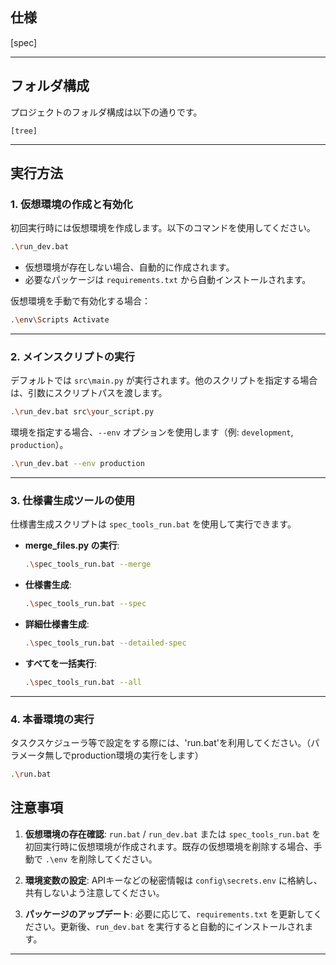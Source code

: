 ## 仕様
[spec] 

---

## フォルダ構成
プロジェクトのフォルダ構成は以下の通りです。

```plaintext
[tree]
```

---

## 実行方法

### 1. 仮想環境の作成と有効化
初回実行時には仮想環境を作成します。以下のコマンドを使用してください。

```bash
.\run_dev.bat
```

- 仮想環境が存在しない場合、自動的に作成されます。
- 必要なパッケージは `requirements.txt` から自動インストールされます。

仮想環境を手動で有効化する場合：
```bash
.\env\Scripts Activate
```

---

### 2. メインスクリプトの実行
デフォルトでは `src\main.py` が実行されます。他のスクリプトを指定する場合は、引数にスクリプトパスを渡します。

```bash
.\run_dev.bat src\your_script.py
```

環境を指定する場合、`--env` オプションを使用します（例: `development`, `production`）。

```bash
.\run_dev.bat --env production
```

---

### 3. 仕様書生成ツールの使用
仕様書生成スクリプトは `spec_tools_run.bat` を使用して実行できます。

- **merge_files.py の実行**:
  ```bash
  .\spec_tools_run.bat --merge
  ```

- **仕様書生成**:
  ```bash
  .\spec_tools_run.bat --spec
  ```

- **詳細仕様書生成**:
  ```bash
  .\spec_tools_run.bat --detailed-spec
  ```

- **すべてを一括実行**:
  ```bash
  .\spec_tools_run.bat --all
  ```

---

### 4. 本番環境の実行
タスクスケジューラ等で設定をする際には、'run.bat'を利用してください。（パラメータ無しでproduction環境の実行をします）

```bash
.\run.bat
```


## 注意事項

1. **仮想環境の存在確認**:
   `run.bat` / `run_dev.bat` または `spec_tools_run.bat` を初回実行時に仮想環境が作成されます。既存の仮想環境を削除する場合、手動で `.\env` を削除してください。

2. **環境変数の設定**:
   APIキーなどの秘密情報は `config\secrets.env` に格納し、共有しないよう注意してください。

3. **パッケージのアップデート**:
   必要に応じて、`requirements.txt` を更新してください。更新後、`run_dev.bat` を実行すると自動的にインストールされます。

---